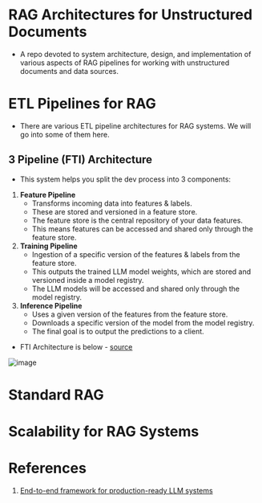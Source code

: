 # RAG Architectures for Unstructured Documents
* A repo devoted to system architecture, design, and implementation of various aspects of RAG pipelines for working with unstructured documents and data sources.





# ETL Pipelines for RAG
* There are various ETL pipeline architectures for RAG systems. We will go into some of them here.

## 3 Pipeline (FTI) Architecture
* This system helps you split the dev process into 3 components:
1. **Feature Pipeline**
   * Transforms incoming data into features & labels.
   * These are stored and versioned in a feature store.
   * The feature store is the central repository of your data features.
   * This means features can be accessed and shared only through the feature store.
2. **Training Pipeline**
   * Ingestion of a specific version of the features & labels from the feature store.
   * This outputs the trained LLM model weights, which are stored and versioned inside a model registry.
   * The LLM models will be accessed and shared only through the model registry.
3. **Inference Pipeline**
   * Uses a given version of the features from the feature store.
   * Downloads a specific version of the model from the model registry.
   * The final goal is to output the predictions to a client.

* FTI Architecture is below - [source](https://medium.com/decodingml/an-end-to-end-framework-for-production-ready-llm-systems-by-building-your-llm-twin-2cc6bb01141f)

![image](https://github.com/user-attachments/assets/097458a0-e285-4823-b0b9-8630f87b0d49)







# Standard RAG





# Scalability for RAG Systems







# References
1. [End-to-end framework for production-ready LLM systems](https://medium.com/decodingml/an-end-to-end-framework-for-production-ready-llm-systems-by-building-your-llm-twin-2cc6bb01141f)
